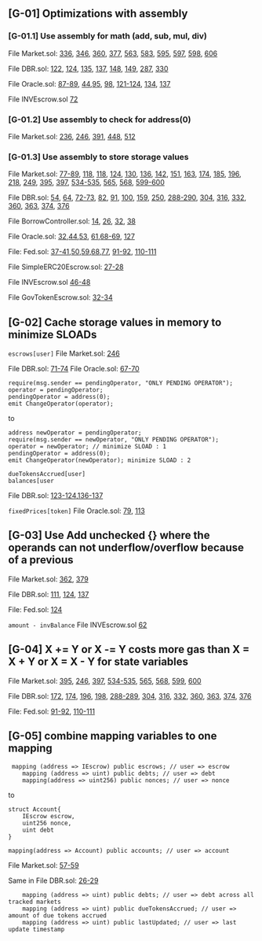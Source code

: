 ## [G-01] Optimizations with assembly
### [G-01.1] Use assembly for math (add, sub, mul, div)
File Market.sol: [336](https://github.com/code-423n4/2022-10-inverse/blob/main/src/Market.sol#L336), [346](https://github.com/code-423n4/2022-10-inverse/blob/main/src/Market.sol#L346), [360](https://github.com/code-423n4/2022-10-inverse/blob/main/src/Market.sol#L360), [377](https://github.com/code-423n4/2022-10-inverse/blob/main/src/Market.sol#L377), [563](https://github.com/code-423n4/2022-10-inverse/blob/main/src/Market.sol#L563), [583](https://github.com/code-423n4/2022-10-inverse/blob/main/src/Market.sol#L583), [595](https://github.com/code-423n4/2022-10-inverse/blob/main/src/Market.sol#L595), [597](https://github.com/code-423n4/2022-10-inverse/blob/main/src/Market.sol#L597), [598](https://github.com/code-423n4/2022-10-inverse/blob/main/src/Market.sol#L598), [606](https://github.com/code-423n4/2022-10-inverse/blob/main/src/Market.sol#L606)

File DBR.sol: [122](https://github.com/code-423n4/2022-10-inverse/blob/main/src/DBR.sol#L122), [124](https://github.com/code-423n4/2022-10-inverse/blob/main/src/DBR.sol#L124), [135](https://github.com/code-423n4/2022-10-inverse/blob/main/src/DBR.sol#L135), [137](https://github.com/code-423n4/2022-10-inverse/blob/main/src/DBR.sol#L137), [148](https://github.com/code-423n4/2022-10-inverse/blob/main/src/DBR.sol#L148), [149](https://github.com/code-423n4/2022-10-inverse/blob/main/src/DBR.sol#L149), [287](https://github.com/code-423n4/2022-10-inverse/blob/main/src/DBR.sol#L287), [330](https://github.com/code-423n4/2022-10-inverse/blob/main/src/DBR.sol#L330)

File Oracle.sol: [87-89](https://github.com/code-423n4/2022-10-inverse/blob/main/src/Oracle.sol#L32), [44](https://github.com/code-423n4/2022-10-inverse/blob/main/src/Oracle.sol#L87-L89),[95](https://github.com/code-423n4/2022-10-inverse/blob/main/src/Oracle.sol#L95), [98](https://github.com/code-423n4/2022-10-inverse/blob/main/src/Oracle.sol#L98), [121-124](https://github.com/code-423n4/2022-10-inverse/blob/main/src/Oracle.sol#L121-L124), [134](https://github.com/code-423n4/2022-10-inverse/blob/main/src/Oracle.sol#L134), [137](https://github.com/code-423n4/2022-10-inverse/blob/main/src/Oracle.sol#L137)

File INVEscrow.sol [72](https://github.com/code-423n4/2022-10-inverse/blob/main/src/escrows/INVEscrow.sol#L72)

### [G-01.2] Use assembly to check for address(0)
File Market.sol: [236](https://github.com/code-423n4/2022-10-inverse/blob/main/src/Market.sol#L236), [246](https://github.com/code-423n4/2022-10-inverse/blob/main/src/Market.sol#L246), [391](https://github.com/code-423n4/2022-10-inverse/blob/main/src/Market.sol#L391), [448](https://github.com/code-423n4/2022-10-inverse/blob/main/src/Market.sol#L448), [512](https://github.com/code-423n4/2022-10-inverse/blob/main/src/Market.sol#L512)

### [G-01.3] Use assembly to store storage values
File Market.sol: [77-89](https://github.com/code-423n4/2022-10-inverse/blob/main/src/Market.sol#L77-L89), [118](https://github.com/code-423n4/2022-10-inverse/blob/main/src/Market.sol#L118), [118](https://github.com/code-423n4/2022-10-inverse/blob/main/src/Market.sol#L118), [124](https://github.com/code-423n4/2022-10-inverse/blob/main/src/Market.sol#L124), [130](https://github.com/code-423n4/2022-10-inverse/blob/main/src/Market.sol#L130), [136](https://github.com/code-423n4/2022-10-inverse/blob/main/src/Market.sol#L136), [142](https://github.com/code-423n4/2022-10-inverse/blob/main/src/Market.sol#L142), [151](https://github.com/code-423n4/2022-10-inverse/blob/main/src/Market.sol#L151), [163](https://github.com/code-423n4/2022-10-inverse/blob/main/src/Market.sol#L163), [174](https://github.com/code-423n4/2022-10-inverse/blob/main/src/Market.sol#L174), [185](https://github.com/code-423n4/2022-10-inverse/blob/main/src/Market.sol#L185), [196](https://github.com/code-423n4/2022-10-inverse/blob/main/src/Market.sol#L196), [218](https://github.com/code-423n4/2022-10-inverse/blob/main/src/Market.sol#L218), [249](https://github.com/code-423n4/2022-10-inverse/blob/main/src/Market.sol#L249), [395](https://github.com/code-423n4/2022-10-inverse/blob/main/src/Market.sol#L395), [397](https://github.com/code-423n4/2022-10-inverse/blob/main/src/Market.sol#L397), [534-535](https://github.com/code-423n4/2022-10-inverse/blob/main/src/Market.sol#L534-L535), [565](https://github.com/code-423n4/2022-10-inverse/blob/main/src/Market.sol#L565), [568](https://github.com/code-423n4/2022-10-inverse/blob/main/src/Market.sol#L568), [599-600](https://github.com/code-423n4/2022-10-inverse/blob/main/src/Market.sol#L599-L600)

File DBR.sol: [54](https://github.com/code-423n4/2022-10-inverse/blob/main/src/DBR.sol#L54), [64](https://github.com/code-423n4/2022-10-inverse/blob/main/src/DBR.sol#L64), [72-73](https://github.com/code-423n4/2022-10-inverse/blob/main/src/DBR.sol#L72-L73), [82](https://github.com/code-423n4/2022-10-inverse/blob/main/src/DBR.sol#L82), [91](https://github.com/code-423n4/2022-10-inverse/blob/main/src/DBR.sol#L91), [100](https://github.com/code-423n4/2022-10-inverse/blob/main/src/DBR.sol#L100), [159](https://github.com/code-423n4/2022-10-inverse/blob/main/src/DBR.sol#L159), [250](https://github.com/code-423n4/2022-10-inverse/blob/main/src/DBR.sol#L250), [288-290](https://github.com/code-423n4/2022-10-inverse/blob/main/src/DBR.sol#L288-L290), [304](https://github.com/code-423n4/2022-10-inverse/blob/main/src/DBR.sol#L304), [316](https://github.com/code-423n4/2022-10-inverse/blob/main/src/DBR.sol#L316), [332](https://github.com/code-423n4/2022-10-inverse/blob/main/src/DBR.sol#L332), [360](https://github.com/code-423n4/2022-10-inverse/blob/main/src/DBR.sol#L360), [363](https://github.com/code-423n4/2022-10-inverse/blob/main/src/DBR.sol#L363), [374](https://github.com/code-423n4/2022-10-inverse/blob/main/src/DBR.sol#L374), [376](https://github.com/code-423n4/2022-10-inverse/blob/main/src/DBR.sol#L376)

File BorrowController.sol: [14](https://github.com/code-423n4/2022-10-inverse/blob/main/src/BorrowController.sol#L14), [26](https://github.com/code-423n4/2022-10-inverse/blob/main/src/BorrowController.sol#L26), [32](https://github.com/code-423n4/2022-10-inverse/blob/main/src/BorrowController.sol#L32), [38](https://github.com/code-423n4/2022-10-inverse/blob/main/src/BorrowController.sol#L38)

File Oracle.sol: [32](https://github.com/code-423n4/2022-10-inverse/blob/main/src/Oracle.sol#L32),[44](https://github.com/code-423n4/2022-10-inverse/blob/main/src/Oracle.sol#L44),[53](https://github.com/code-423n4/2022-10-inverse/blob/main/src/Oracle.sol#L53), [61](https://github.com/code-423n4/2022-10-inverse/blob/main/src/Oracle.sol#L61),[68-69](https://github.com/code-423n4/2022-10-inverse/blob/main/src/Oracle.sol#L68-L69),  [127](https://github.com/code-423n4/2022-10-inverse/blob/main/src/Oracle.sol#L127)

File: Fed.sol: [37-41](https://github.com/code-423n4/2022-10-inverse/blob/main/src/Fed.sol#L77),[50](https://github.com/code-423n4/2022-10-inverse/blob/main/src/Fed.sol#L37-L41),[59](https://github.com/code-423n4/2022-10-inverse/blob/main/src/Fed.sol#L59),[68](https://github.com/code-423n4/2022-10-inverse/blob/main/src/Fed.sol#L68),[77](https://github.com/code-423n4/2022-10-inverse/blob/main/src/Fed.sol#L77), [91-92](https://github.com/code-423n4/2022-10-inverse/blob/main/src/Fed.sol#L91-L92), [110-111](https://github.com/code-423n4/2022-10-inverse/blob/main/src/Fed.sol#L110-L111)

File SimpleERC20Escrow.sol: [27-28](https://github.com/code-423n4/2022-10-inverse/blob/main/src/escrows/SimpleERC20Escrow.sol#L27-L28)

File INVEscrow.sol [46-48](https://github.com/code-423n4/2022-10-inverse/blob/main/src/escrows/INVEscrow.sol#L46-L48)

File GovTokenEscrow.sol: [32-34](https://github.com/code-423n4/2022-10-inverse/blob/main/src/escrows/GovTokenEscrow.sol#L32-L34)

## [G-02] Cache storage values in memory to minimize SLOADs
`escrows[user]` 
File Market.sol: [246](https://github.com/code-423n4/2022-10-inverse/blob/main/src/Market.sol#L246)

File DBR.sol: [71-74](https://github.com/code-423n4/2022-10-inverse/blob/main/src/DBR.sol#L71-L74)
File Oracle.sol: [67-70](https://github.com/code-423n4/2022-10-inverse/blob/main/src/Oracle.sol#L67-L70)

```       
require(msg.sender == pendingOperator, "ONLY PENDING OPERATOR");
operator = pendingOperator;
pendingOperator = address(0);
emit ChangeOperator(operator);
```
to
```
address newOperator = pendingOperator;
require(msg.sender == newOperator, "ONLY PENDING OPERATOR");
operator = newOperator; // minimize SLOAD : 1
pendingOperator = address(0);
emit ChangeOperator(newOperator); minimize SLOAD : 2
```

```
dueTokensAccrued[user] 
balances[user
```
File DBR.sol: [123-124](https://github.com/code-423n4/2022-10-inverse/blob/main/src/DBR.sol#L123-L124),[136-137](https://github.com/code-423n4/2022-10-inverse/blob/main/src/DBR.sol#L136-L137)


`fixedPrices[token]`
File Oracle.sol: [79](https://github.com/code-423n4/2022-10-inverse/blob/main/src/Oracle.sol#L79), [113](https://github.com/code-423n4/2022-10-inverse/blob/main/src/Oracle.sol#L113)

## [G-03] Use Add unchecked {} where the operands can not underflow/overflow because of a previous
File Market.sol: [362](https://github.com/code-423n4/2022-10-inverse/blob/main/src/Market.sol#L362), [379](https://github.com/code-423n4/2022-10-inverse/blob/main/src/Market.sol#L379)

File DBR.sol: [111](https://github.com/code-423n4/2022-10-inverse/blob/main/src/DBR.sol#L111), [124](https://github.com/code-423n4/2022-10-inverse/blob/main/src/DBR.sol#L124), [137](https://github.com/code-423n4/2022-10-inverse/blob/main/src/DBR.sol#L137)

File: Fed.sol: [124](https://github.com/code-423n4/2022-10-inverse/blob/main/src/Fed.sol#L124)

`amount - invBalance`
File INVEscrow.sol [62](https://github.com/code-423n4/2022-10-inverse/blob/main/src/escrows/INVEscrow.sol#L62)

## [G-04] X += Y or X -= Y costs more gas than  X = X + Y or X = X - Y  for state variables
File Market.sol: [395](https://github.com/code-423n4/2022-10-inverse/blob/main/src/Market.sol#L236), [246](https://github.com/code-423n4/2022-10-inverse/blob/main/src/Market.sol#L395), [397](https://github.com/code-423n4/2022-10-inverse/blob/main/src/Market.sol#L397), [534-535](https://github.com/code-423n4/2022-10-inverse/blob/main/src/Market.sol#L534-L535), [565](https://github.com/code-423n4/2022-10-inverse/blob/main/src/Market.sol#L565), [568](https://github.com/code-423n4/2022-10-inverse/blob/main/src/Market.sol#L568), [599](https://github.com/code-423n4/2022-10-inverse/blob/main/src/Market.sol#L599), [600](https://github.com/code-423n4/2022-10-inverse/blob/main/src/Market.sol#L600)


File DBR.sol: [172](https://github.com/code-423n4/2022-10-inverse/blob/main/src/DBR.sol#L172), [174](https://github.com/code-423n4/2022-10-inverse/blob/main/src/DBR.sol#L174), [196](https://github.com/code-423n4/2022-10-inverse/blob/main/src/DBR.sol#L196), [198](https://github.com/code-423n4/2022-10-inverse/blob/main/src/DBR.sol#L198), [288-289](https://github.com/code-423n4/2022-10-inverse/blob/main/src/DBR.sol#L288-L289), [304](https://github.com/code-423n4/2022-10-inverse/blob/main/src/DBR.sol#L304), [316](https://github.com/code-423n4/2022-10-inverse/blob/main/src/DBR.sol#L316), [332](https://github.com/code-423n4/2022-10-inverse/blob/main/src/DBR.sol#L332), [360](https://github.com/code-423n4/2022-10-inverse/blob/main/src/DBR.sol#L360), [363](https://github.com/code-423n4/2022-10-inverse/blob/main/src/DBR.sol#L363), [374](https://github.com/code-423n4/2022-10-inverse/blob/main/src/DBR.sol#L374), [376](https://github.com/code-423n4/2022-10-inverse/blob/main/src/DBR.sol#L376)

File: Fed.sol: [91-92](https://github.com/code-423n4/2022-10-inverse/blob/main/src/Fed.sol#L91-L92), [110-111](https://github.com/code-423n4/2022-10-inverse/blob/main/src/Fed.sol#L110-L111)

## [G-05] combine mapping variables to one mapping

```   
 mapping (address => IEscrow) public escrows; // user => escrow
    mapping (address => uint) public debts; // user => debt
    mapping(address => uint256) public nonces; // user => nonce
 ```
   
to
```
struct Account{
    IEscrow escrow,
    uint256 nonce,
    uint debt
}

mapping(address => Account) public accounts; // user => account
```

File Market.sol: [57-59](https://github.com/code-423n4/2022-10-inverse/blob/main/src/Market.sol#L57-L59)

Same in  File DBR.sol: [26-29](https://github.com/code-423n4/2022-10-inverse/blob/main/src/DBR.sol#L26-L28)
```
    mapping (address => uint) public debts; // user => debt across all tracked markets
    mapping (address => uint) public dueTokensAccrued; // user => amount of due tokens accrued
    mapping (address => uint) public lastUpdated; // user => last update timestamp
```